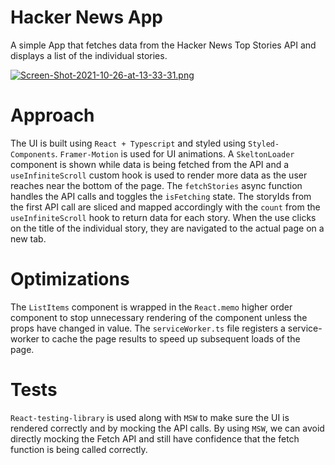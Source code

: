 # Hacker News App

A simple App that fetches data from the Hacker News Top Stories API and displays a list of the individual stories.

[![Screen-Shot-2021-10-26-at-13-33-31.png](https://i.postimg.cc/x8v0YDBN/Screen-Shot-2021-10-26-at-13-33-31.png)](https://postimg.cc/LgsdB79m)

# Approach

The UI is built using `React + Typescript` and styled using `Styled-Components`. `Framer-Motion` is used for UI animations. A `SkeltonLoader` component is shown while data is being fetched from the API and a `useInfiniteScroll` custom hook is used to render more data as the user reaches near the bottom of the page. The `fetchStories` async function handles the API calls and toggles the `isFetching` state. The storyIds from the first API call are sliced and mapped accordingly with the `count` from the `useInfiniteScroll` hook to return data for each story. When the use clicks on the title of the individual story, they are navigated to the actual page on a new tab.

# Optimizations

The `ListItems` component is wrapped in the `React.memo` higher order component to stop unnecessary rendering of the component unless the props have changed in value. The `serviceWorker.ts` file registers a service-worker to cache the page results to speed up subsequent loads of the page.

# Tests

`React-testing-library` is used along with `MSW` to make sure the UI is rendered correctly and by mocking the API calls. By using `MSW`, we can avoid directly mocking the Fetch API and still have confidence that the fetch function is being called correctly.
